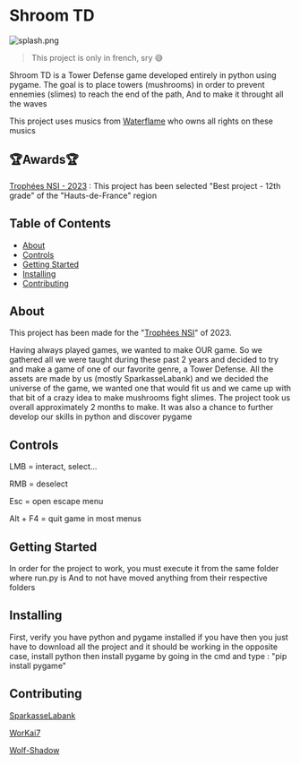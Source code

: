# Shroom TD

![splash.png](https://i.postimg.cc/kgRgHBZn/splash.png)

>This project is only in french, sry 😅

Shroom TD is a Tower Defense game developed entirely in python using pygame.
The goal is to place towers (mushrooms) in order to prevent ennemies (slimes) to reach the end of the path,
And to make it throught all the waves

This project uses musics from [Waterflame](https://waterflame.newgrounds.com/) who owns all rights on these musics

## 🏆Awards🏆
[Trophées NSI - 2023](https://trophees-nsi.fr/resultats-2023) :
This project has been selected "Best project - 12th grade" of the "Hauts-de-France" region


## Table of Contents

- [About](#about)
- [Controls](#controls)
- [Getting Started](#getting_started)
- [Installing](#installing)
- [Contributing](#contributing)

## About
This project has been made for the "[Trophées NSI](https://trophees-nsi.fr/)" of 2023.

Having always played games, we wanted to make OUR game. So we gathered all we were taught during these past 2 years and decided to try and make a game of one of our favorite genre, a Tower Defense.
All the assets are made by us (mostly SparkasseLabank) and we decided the universe of the game, we wanted one that would fit us and we came up with that bit of a crazy idea to make mushrooms fight slimes.
The project took us overall approximately 2 months to make.
It was also a chance to further develop our skills in python and discover pygame

## Controls
LMB = interact, select...

RMB = deselect

Esc = open escape menu

Alt + F4 = quit game in most menus

## Getting Started
In order for the project to work, you must execute it from the same folder where run.py is
And to not have moved anything from their respective folders

## Installing
First, verify you have python and pygame installed
if you have then you just have to download all the project and it should be working
in the opposite case, install python
then install pygame by going in the cmd and type : "pip install pygame"

## Contributing
[SparkasseLabank](https://github.com/SparkasseLabank)

[WorKai7](https://github.com/WorKai7)

[Wolf-Shadow](https://github.com/Wolf-Shadow)
